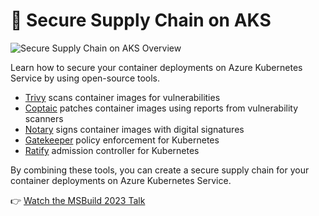 # 🔑 Secure Supply Chain on AKS

![Secure Supply Chain on AKS Overview](imgs/secure-supply-chain-on-aks-overview.png)

Learn how to secure your container deployments on Azure Kubernetes Service by using open-source tools.

- [Trivy](https://github.com/aquasecurity/trivy) scans container images for vulnerabilities
- [Coptaic](https://github.com/project-copacetic/copacetic) patches container images using reports from vulnerability scanners
- [Notary](https://github.com/notaryproject/notary) signs container images with digital signatures
- [Gatekeeper](https://github.com/open-policy-agent/gatekeeper-library) policy enforcement for Kubernetes
- [Ratify](https://github.com/deislabs/ratify) admission controller for Kubernetes

By combining these tools, you can create a secure supply chain for your container deployments on Azure Kubernetes Service.

👉 [Watch the MSBuild 2023 Talk](https://www.youtube.com/watch?v=Mep9QWc3ByE&t=1s)
